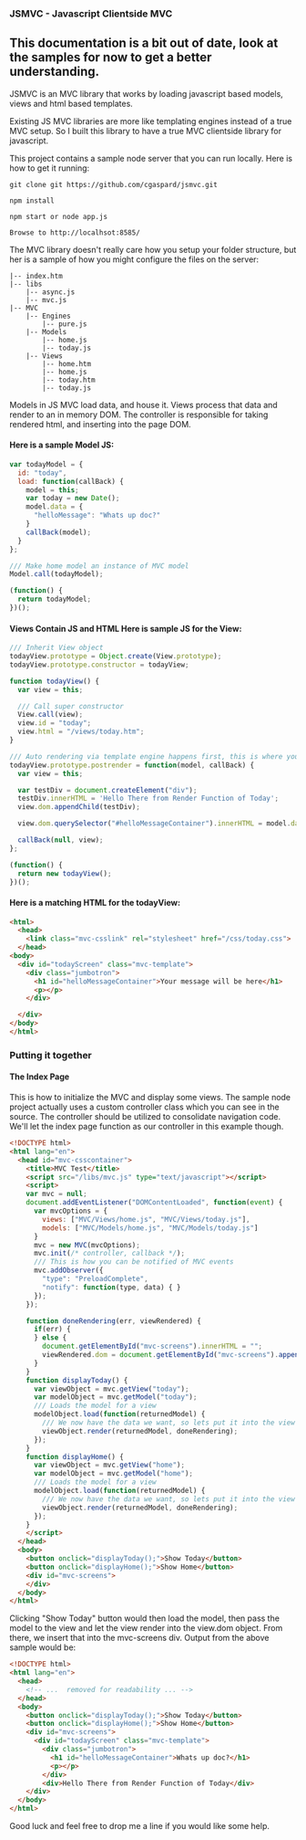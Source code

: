 ### JSMVC - Javascript Clientside MVC

## This documentation is a bit out of date, look at the samples for now to get a better understanding.

JSMVC is an MVC library that works by loading javascript based models, views and html based templates.

Existing JS MVC libraries are more like templating engines instead of a true MVC setup.  So I built this library to have a true MVC clientside library for javascript.

This project contains a sample node server that you can run locally.  Here is how to get it running:

```
git clone git https://github.com/cgaspard/jsmvc.git

npm install

npm start or node app.js

Browse to http://localhsot:8585/
```

The MVC library doesn't really care how you setup your folder structure, but her is a sample of how you might configure the files on the server:

```
|-- index.htm
|-- libs
    |-- async.js
    |-- mvc.js
|-- MVC
    |-- Engines
        |-- pure.js
    |-- Models
        |-- home.js
        |-- today.js
    |-- Views
        |-- home.htm
        |-- home.js
        |-- today.htm
        |-- today.js
```

Models in JS MVC load data, and house it.  Views process that data and render to an in memory DOM.   The controller is responsible for taking rendered html, and inserting into the page DOM.

#### Here is a sample Model JS:
``` Javascript
var todayModel = {
  id: "today",
  load: function(callBack) {
    model = this;
    var today = new Date();
    model.data = {
      "helloMessage": "Whats up doc?"
    }
    callBack(model);
  }
};

/// Make home model an instance of MVC model
Model.call(todayModel);

(function() {
  return todayModel;
})();
```

#### Views Contain JS and HTML  Here is sample JS for the View:
``` Javascript
/// Inherit View object
todayView.prototype = Object.create(View.prototype);
todayView.prototype.constructor = todayView;

function todayView() {
  var view = this;

  /// Call super constructor
  View.call(view);
  view.id = "today";
  view.html = "/views/today.htm";
}

/// Auto rendering via template engine happens first, this is where you can do stuff after that
todayView.prototype.postrender = function(model, callBack) {
  var view = this;

  var testDiv = document.createElement("div");
  testDiv.innerHTML = 'Hello There from Render Function of Today';
  view.dom.appendChild(testDiv);

  view.dom.querySelector("#helloMessageContainer").innerHTML = model.data.helloMessage;

  callBack(null, view);
};

(function() {
  return new todayView();
})();
```
#### Here is a matching HTML for the todayView:
``` html
<html>
  <head>
    <link class="mvc-csslink" rel="stylesheet" href="/css/today.css">
  </head>
<body>
  <div id="todayScreen" class="mvc-template">
    <div class="jumbotron">
      <h1 id="helloMessageContainer">Your message will be here</h1>
      <p></p>
    </div>

  </div>
</body>
</html>
```

### Putting it together

#### The Index Page

This is how to initialize the MVC and display some views.  The sample node project actually uses a custom controller class which you can see in the source.  The controller should be utilized to consolidate navigation code.   We'll let the index page function as our controller in this example though.
``` html
<!DOCTYPE html>
<html lang="en">
  <head id="mvc-csscontainer">
    <title>MVC Test</title>
    <script src="/libs/mvc.js" type="text/javascript"></script>
    <script>
    var mvc = null;
    document.addEventListener("DOMContentLoaded", function(event) {
      var mvcOptions = {
        views: ["MVC/Views/home.js", "MVC/Views/today.js"],
        models: ["MVC/Models/home.js", "MVC/Models/today.js"]
      }
      mvc = new MVC(mvcOptions);
      mvc.init(/* controller, callback */);
      /// This is how you can be notified of MVC events
      mvc.addObserver({
        "type": "PreloadComplete",
        "notify": function(type, data) { }
      });
    });

    function doneRendering(err, viewRendered) {
      if(err) {
      } else {
        document.getElementById("mvc-screens").innerHTML = "";
        viewRendered.dom = document.getElementById("mvc-screens").appendChild(viewRendered.dom);
      }
    }
    function displayToday() {
      var viewObject = mvc.getView("today");
      var modelObject = mvc.getModel("today");
      /// Loads the model for a view
      modelObject.load(function(returnedModel) {
        /// We now have the data we want, so lets put it into the view
        viewObject.render(returnedModel, doneRendering);
      });
    }
    function displayHome() {
      var viewObject = mvc.getView("home");
      var modelObject = mvc.getModel("home");
      /// Loads the model for a view
      modelObject.load(function(returnedModel) {
        /// We now have the data we want, so lets put it into the view
        viewObject.render(returnedModel, doneRendering);
      });
    }
    </script>
  </head>
  <body>
    <button onclick="displayToday();">Show Today</button>
    <button onclick="displayHome();">Show Home</button>
    <div id="mvc-screens">
    </div>
  </body>
</html>
```

Clicking "Show Today" button would then load the model, then pass the model to the view and let the view render into the view.dom object.   From there, we insert that into the mvc-screens div.   Output from the above sample would be:

``` html
<!DOCTYPE html>
<html lang="en">
  <head>
    <!-- ...  removed for readability ... -->
  </head>
  <body>
    <button onclick="displayToday();">Show Today</button>
    <button onclick="displayHome();">Show Home</button>
    <div id="mvc-screens">
      <div id="todayScreen" class="mvc-template">
        <div class="jumbotron">
          <h1 id="helloMessageContainer">Whats up doc?</h1>
          <p></p>
        </div>
        <div>Hello There from Render Function of Today</div>     
    </div>
  </body>
</html>
```
Good luck and feel free to drop me a line if you would like some help.
